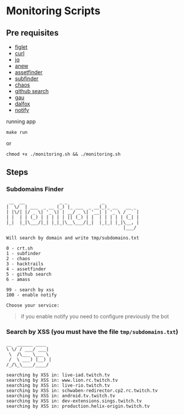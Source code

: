 # Monitoring Scripts

## Pre requisites

- [figlet](https://github.com/cmatsuoka/figlet)
- [curl](https://github.com/curl/curl)
- [jq](https://github.com/stedolan/jq)
- [anew](https://github.com/tomnomnom/anew)
- [assetfinder](https://github.com/tomnomnom/assetfinder)
- [subfinder](https://github.com/projectdiscovery/subfinder)
- [chaos](https://github.com/projectdiscovery/chaos-client)
- [github search](https://github.com/gwen001/github-search)
- [gau](https://github.com/lc/gau)
- [dalfox](https://github.com/hahwul/dalfox)
- [notify](https://github.com/projectDiscovery/notify)

running app
```
make run
```

or

```
chmod +x ./monitoring.sh && ./monitoring.sh
```

## Steps

### Subdomains Finder

```
 __  __             _ _             _             
|  \/  | ___  _ __ (_) |_ ___  _ __(_)_ __   __ _ 
| |\/| |/ _ \| '_ \| | __/ _ \| '__| | '_ \ / _` |
| |  | | (_) | | | | | || (_) | |  | | | | | (_| |
|_|  |_|\___/|_| |_|_|\__\___/|_|  |_|_| |_|\__, |
                                            |___/ 

Will search by domain and write tmp/subdomains.txt

0 - crt.sh 
1 - subfinder
2 - chaos
3 - hacktrails
4 - assetfinder
5 - github search
6 - amass

99 - search by xss
100 - enable notify

Choose your service: 
```

> if you enable notify you need to configure previously the bot

### Search by XSS (you must have the file `tmp/subdomains.txt`)

```
__  ______ ____  
\ \/ / ___/ ___| 
 \  /\___ \___ \ 
 /  \ ___) |__) |
/_/\_\____/____/ 
                 
searching by XSS in: live-iad.twitch.tv
searching by XSS in: www.lion.rc.twitch.tv
searching by XSS in: live-rio.twitch.tv
searching by XSS in: schwaben-redirector.cp2.rc.twitch.tv
searching by XSS in: android.tv.twitch.tv
searching by XSS in: dev-extensions.sings.twitch.tv
searching by XSS in: production.helix-origin.twitch.tv
```
